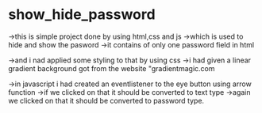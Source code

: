 # show_hide_password
->this is simple project done by using html,css and js
->which is used to hide and show the pasword
->it contains of only one password field in html

->and i nad applied some styling to that by using css
->i had given a linear gradient background got from the website "gradientmagic.com

->in javascript i had created an eventlistener to the eye button using arrow function
->if we clicked on that it should be converted to text type
->again we clicked on that it should be converted to password type.
